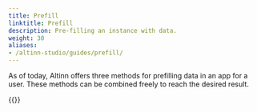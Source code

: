 ```yaml
---
title: Prefill
linktitle: Prefill
description: Pre-filling an instance with data.
weight: 30
aliases:
- /altinn-studio/guides/prefill/
---
```

As of today, Altinn offers three methods for prefilling data in an app for a user.
These methods can be combined freely to reach the desired result.

{{<children />}}
